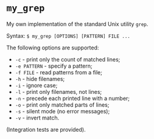 # `my_grep`

My own implementation of the standard Unix utility `grep`.

Syntax:
`$ my_grep [OPTIONS] [PATTERN] FILE ...`

The following options are supported:
- `-c` - print only the count of matched lines;
- `-e PATTERN` - specify a pattern;
- `-f FILE` - read patterns from a file;
- `-h` - hide filenames;
- `-i` - ignore case;
- `-l` - print only filenames, not lines;
- `-n` - precede each printed line with a number;
- `-o` - print only matched parts of lines;
- `-s` - silent mode (no error messages);
- `-v` - invert match.

(Integration tests are provided).
